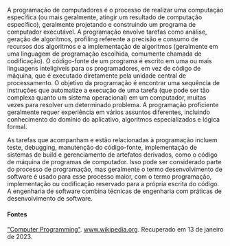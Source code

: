 A programação de computadores é o processo de realizar uma computação específica (ou mais geralmente, atingir um resultado de computação específico), geralmente projetando e construindo um programa de computador executável. A programação envolve tarefas como análise, geração de algoritmos, profiling referente a precisão e consumo de recursos dos algoritmos e a implementação de algoritmos (geralmente em uma linguagem de programação escolhida, comumente chamada de codificação). O código-fonte de um programa é escrito em uma ou mais linguagens inteligíveis para os programadores, em vez de código de máquina, que é executado diretamente pela unidade central de processamento. O objetivo da programação é encontrar uma sequência de instruções que automatize a execução de uma tarefa (que pode ser tão complexa quanto um sistema operacional) em um computador, muitas vezes para resolver um determinado problema. A programação proficiente geralmente requer experiência em vários assuntos diferentes, incluindo conhecimento do domínio do aplicativo, algoritmos especializados e lógica formal.

As tarefas que acompanham e estão relacionadas à programação incluem teste, debugging, manutenção do código-fonte, implementação de sistemas de build e gerenciamento de artefatos derivados, como o código de máquina de programas de computador. Isso pode ser considerado parte do processo de programação, mas geralmente o termo desenvolvimento de software é usado para esse processo maior, com o termo programação, implementação ou codificação reservado para a própria escrita do código. A engenharia de software combina técnicas de engenharia com práticas de desenvolvimento de software.

#### Fontes

["Computer Programming"](https://en.wikipedia.org/wiki/Computer_programming). www.wikipedia.org. Recuperado em 13 de janeiro de 2023.